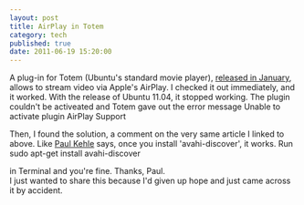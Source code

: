 ```yaml
---
layout: post
title: AirPlay in Totem
category: tech
published: true
date: 2011-06-19 15:20:00
---
```

A plug-in for Totem (Ubuntu's standard movie player), [released in January](http://www.omgubuntu.co.uk/2011/01/airplay-video-playback-comes-to-totem/), allows to stream video via Apple's AirPlay. I checked it out immediately, and it worked. With the release of Ubuntu 11.04, it stopped working. The plugin couldn't be activeated and Totem gave out the error message
                     Unable to activate plugin AirPlay Support

Then, I found the solution, a comment on the very same article I linked to above. Like [Paul Kehle](https://twitter.com/#!/pgkehle) says, once you install 'avahi-discover', it works. Run 
                     sudo apt-get install avahi-discover
                     
in Terminal and you're fine. Thanks, Paul.  
I just wanted to share this because I'd given up hope and just came across it by accident. 
